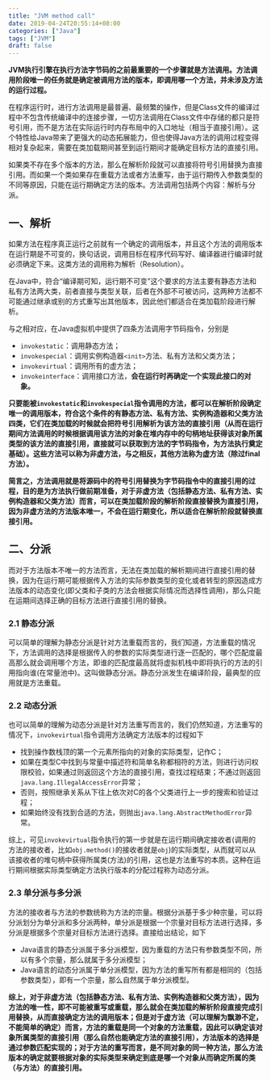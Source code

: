 ```yaml
---
title: "JVM method call"
date: 2019-04-24T20:55:14+08:00
categories: ["Java"]
tags: ["JVM"]
draft: false
---
```


**JVM执行引擎在执行方法字节码的之前最重要的一个步骤就是方法调用。方法调用阶段唯一的任务就是确定被调用方法的版本，即调用哪一个方法，并未涉及方法的运行过程。**

在程序运行时，进行方法调用是最普遍、最频繁的操作，但是Class文件的编译过程中不包含传统编译中的连接步骤，一切方法调用在Class文件中存储的都只是符号引用，而不是方法在实际运行时内存布局中的入口地址（相当于直接引用）。这个特性给Java带来了更强大的动态拓展能力，但也使得Java方法的调用过程变得相对复杂起来，需要在类加载期间甚至到运行期间才能确定目标方法的直接引用。

如果类不存在多个版本的方法，那么在解析阶段就可以直接将符号引用替换为直接引用。而如果一个类如果存在重载方法或者方法重写，由于运行期传入参数类型的不同等原因，只能在运行期确定方法的版本。方法调用包括两个内容：解析与分派。

## 一、解析

如果方法在程序真正运行之前就有一个确定的调用版本，并且这个方法的调用版本在运行期是不可变的，换句话说，调用目标在程序代码写好、编译器进行编译时就必须确定下来。这类方法的调用称为解析（Resolution）。

在Java中，符合“编译期可知，运行期不可变”这个要求的方法主要有静态方法和私有方法两大类，前者直接与类型关联，后者在外部不可被访问，这两种方法都不可能通过继承或别的方式重写出其他版本，因此他们都适合在类加载阶段进行解析。

与之相对应，在Java虚拟机中提供了四条方法调用字节码指令，分别是

+ `invokestatic`：调用静态方法；
+ `invokespecial`：调用实例构造器`<init>`方法、私有方法和父类方法；
+ `invokevirtual`：调用所有的虚方法；
+ `invokeinterface`：调用接口方法，**会在运行时再确定一个实现此接口的对象。**

**只要能被`invokestatic`和`invokespecial`指令调用的方法，都可以在解析阶段确定唯一的调用版本，符合这个条件的有静态方法、私有方法、实例构造器和父类方法四类，它们在类加载的时候就会把符号引用解析为该方法的直接引用（从而在运行期间方法调用的时候根据调用该方法的对象在堆内存中的句柄地址获得该对象所属类型的该方法的直接引用，直接就可以获取到方法的字节码指令，为方法执行奠定基础）。这些方法可以称为非虚方法，与之相反，其他方法称为虚方法（除过final方法）。**

**简言之，方法调用就是将源码中的符号引用替换为字节码指令中的直接引用的过程，目的是为方法执行做前期准备，对于非虚方法（包括静态方法、私有方法、实例构造器和父类方法）而言，可以在类加载阶段的解析阶段直接替换为直接引用，因为非虚方法的方法版本唯一，不会在运行期变化，所以适合在解析阶段就替换直接引用。**

## 二、分派

而对于方法版本不唯一的方法而言，无法在类加载的解析期间进行直接引用的替换，因为在运行期可能根据传入方法的实际参数类型的变化或者转型的原因造成方法版本的动态变化(即父类和子类的方法会根据实际情况而选择性调用)，那么只能在运期间选择正确的目标方法进行直接引用的替换。

### 2.1 静态分派

可以简单的理解为静态分派是针对方法重载而言的，我们知道，方法重载的情况下，方法调用的选择是根据传入的参数的实际类型进行逐一匹配的，哪个匹配度最高那么就会调用哪个方法，即谁的匹配度最高就将虚拟机栈中即将执行的方法的引用指向谁(在常量池中)。这叫做静态分派。静态分派发生在编译阶段，最典型的应用就是方法重载。

### 2.2 动态分派

也可以简单的理解为动态分派是针对方法重写而言的，我们仍然知道，方法重写的情况下，`invokevirtual`指令调用方法确定方法版本的过程如下

+ 找到操作数栈顶的第一个元素所指向的对象的实际类型，记作C；
+ 如果在类型C中找到与常量中描述符和简单名称都相符的方法，则进行访问权限校验，如果通过则返回这个方法的直接引用，查找过程结束；不通过则返回`java.lang.IllegalAccessError`异常；
+ 否则，按照继承关系从下往上依次对C的各个父类进行上一步的搜索和验证过程；
+ 如果始终没有找到合适的方法，则抛出`java.lang.AbstractMethodError`异常。

综上，可见`invokevirtual`指令执行的第一步就是在运行期间确定接收者(调用的方法的接收者，比如`obj.method()`的接收者就是`obj`)的实际类型，从而就可以从该接收者的堆句柄中获得所属类(方法)的引用，这也是方法重写的本质。这种在运行期间根据实际类型确定方法执行版本的分配过程称为动态分派。

### 2.3 单分派与多分派

方法的接收者与方法的参数统称为方法的宗量。根据分派基于多少种宗量，可以将分派划分为单分派和多分派两种，单分派是根据一个宗量对目标方法进行选择，多分派是根据多个宗量对目标方法进行选择。直接给出结论，如下

+ Java语言的静态分派属于多分派模型，因为重载的方法只有参数类型不同，所以有多个宗量，那么就属于多分派模型；
+ Java语言的动态分派属于单分派模型，因为方法的重写所有都是相同的（包括参数类型），即有一个宗量，那么自然属于单分派模型。

**综上，对于非虚方法（包括静态方法、私有方法、实例构造器和父类方法），因为方法的唯一性，即不可能被重写或重载，那么就会在类加载的解析阶段直接完成引用替换，从而直接确定方法的调用版本；但是对于虚方法（可以理解为飘渺不定，不能简单的确定）而言，方法的重载是同一个对象的方法重载，因此可以确定该对象所属类型的直接引用（那么自然也能确定方法的直接引用），方法版本的选择是通过参数匹配实现的；对于方法的重写而言，是不同对象的同一种方法，那么方法版本的确定就要根据对象的实际类型来确定到底是哪一个对象从而确定所属的类（与方法）的直接引用。**